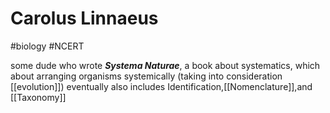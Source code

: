 # Carolus Linnaeus
#biology #NCERT 

some dude who wrote ***Systema Naturae***, a book about systematics,
which about arranging organisms systemically (taking into consideration [[evolution]])
eventually also includes Identification,[[Nomenclature]],and [[Taxonomy]]

